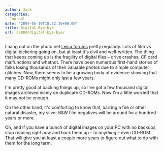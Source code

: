 ```yaml
---
author: Jack
categories:
- Journal
date: "2004-05-10T18:32:10+00:00"
title: Digital Bye-bye
url: /2004/digital-bye-bye/
---
```


I hang out on the photo.net [Leica forums][1] pretty regularly. Lots of film vs digital bickering going on, but at least it's civil and well-written. The thing that keeps coming up is the fragility of digital files &#8211; drive crashes, CF card malfunctions and whatnot. There have been numerous first-hand stories of folks losing thousands of their valuable photos due to simple computer glitches. Now, there seems to be a growing body of evidence showing that many CD-ROMs might only last a few years.

I'm pretty good at backing things up, so I've got a few thousand digital images archived nicely on duplicate CD-ROMs. Now I'm a little worried that it may not be enough.

On the other hand, it's comforting to know that, barring a fire or other natural disaster, my silver B&W film negatives will be around for a hundred years or more.

Oh, and if you have a bunch of digital images on your PC with no backups, stop reading _right now_ and back them up &#8211; to _anything_ &#8211; even CD-ROM. That will give you at least a couple more years to figure out what to do with them for the long term.

 [1]: http://www.photo.net/bboard/forum?topic_id=1548